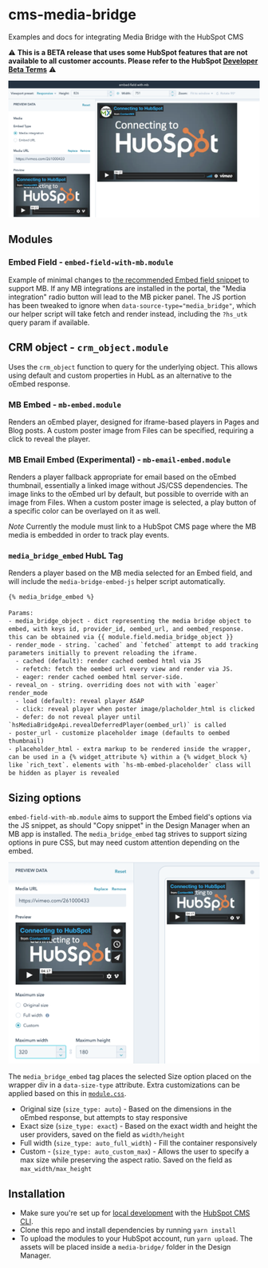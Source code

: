 # cms-media-bridge

Examples and docs for integrating Media Bridge with the HubSpot CMS

⚠️ **This is a BETA release that uses some HubSpot features that are not available to all customer accounts. Please refer to the HubSpot [Developer Beta Terms](https://legal.hubspot.com/developerbetaterms)** ⚠️

![Embed field with media bridge](./docs/embed-field-video-selected.png)

## Modules

### Embed Field - `embed-field-with-mb.module`
Example of minimal changes to [the recommended Embed field snippet](https://developers.hubspot.com/docs/cms/building-blocks/module-theme-fields/oembed#page-and-or-blog-modules) to support MB.
If any MB integrations are installed in the portal, the "Media integration" radio button will lead to the MB picker panel.
The JS portion has been tweaked to ignore when `data-source-type="media_bridge"`, which our helper script will take fetch and render instead, including the `?hs_utk` query param if available.

## CRM object - `crm_object.module`
Uses the `crm_object` function to query for the underlying object. This allows using default and custom properties in HubL as an alternative to the oEmbed response.

### MB Embed - `mb-embed.module`
Renders an oEmbed player, designed for iframe-based players in Pages and Blog posts. A custom poster image from Files can be specified, requiring a click to reveal the player.

### MB Email Embed (Experimental) - `mb-email-embed.module`
Renders a player fallback appropriate for email based on the oEmbed thumbnail, essentially a linked image without JS/CSS dependencies.
The image links to the oEmbed url by default, but possible to override with an image from Files.
When a custom poster image is selected, a play button of a specific color can be overlayed on it as well.

*Note* Currently the module must link to a HubSpot CMS page where the MB media is embedded in order to track play events.

### `media_bridge_embed` HubL Tag
Renders a player based on the MB media selected for an Embed field, and will include the `media-bridge-embed-js` helper script automatically.

```
{% media_bridge_embed %}

Params:
- media_bridge_object - dict representing the media bridge object to embed, with keys id, provider_id, oembed_url, and oembed_response. this can be obtained via {{ module.field.media_bridge_object }}
- render_mode - string. `cached` and `fetched` attempt to add tracking parameters initially to prevent reloading the iframe.
  - cached (default): render cached oembed html via JS
  - refetch: fetch the oembed url every view and render via JS. 
  - eager: render cached oembed html server-side.
- reveal_on - string. overriding does not with with `eager` render_mode
  - load (default): reveal player ASAP
  - click: reveal player when poster image/placholder_html is clicked
  - defer: do not reveal player until `hsMediaBridgeApi.revealDeferredPlayer(oembed_url)` is called
- poster_url - customize placeholder image (defaults to oembed thumbnail)
- placeholder_html - extra markup to be rendered inside the wrapper, can be used in a {% widget_attribute %} within a {% widget_block %} like `rich_text`. elements with `hs-mb-embed-placeholder` class will be hidden as player is revealed
```

## Sizing options
`embed-field-with-mb.module` aims to support the Embed field's options via the JS snippet, as should "Copy snippet" in the Design Manager when an MB app is installed.
The `media_bridge_embed` tag strives to support sizing options in pure CSS, but may need custom attention depending on the embed.

![Embed field sizing options](./docs/embed-field-sizing-options.png)

The `media_bridge_embed` tag places the selected Size option placed on the wrapper div in a `data-size-type` attribute. Extra customizations can be applied based on this in [`module.css`](./src/module.css).
- Original size (`size_type: auto`) - Based on the dimensions in the oEmbed response, but attempts to stay responsive
- Exact size (`size_type: exact`) - Based on the exact width and height the user providers, saved on the field as `width/height` 
- Full width (`size_type: auto_full_width`) - Fill the container responsively
- Custom - (`size_type: auto_custom_max`) - Allows the user to specify a max size while preserving the aspect ratio. Saved on the field as `max_width/max_height`

## Installation
- Make sure you're set up for [local development](https://designers.hubspot.com/tutorials/getting-started) with the [HubSpot CMS CLI](https://designers.hubspot.com/docs/developer-reference/local-development-cms-cli).
- Clone this repo and install dependencies by running `yarn install`
- To upload the modules to your HubSpot account, run `yarn upload`. The assets will be placed inside a `media-bridge/` folder in the Design Manager.
